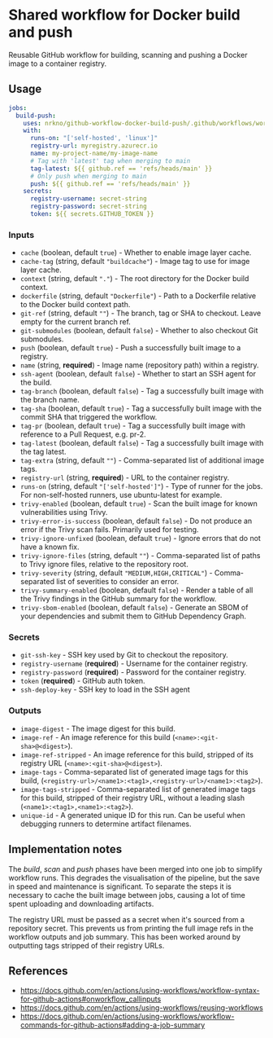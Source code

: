 # Shared workflow for Docker build and push

Reusable GitHub workflow for building, scanning and pushing a Docker image to
a container registry.

## Usage

```yaml
jobs:
  build-push:
    uses: nrkno/github-workflow-docker-build-push/.github/workflows/workflow.yaml@v4.0.0
    with:
      runs-on: "['self-hosted', 'linux']"
      registry-url: myregistry.azurecr.io
      name: my-project-name/my-image-name
      # Tag with 'latest' tag when merging to main
      tag-latest: ${{ github.ref == 'refs/heads/main' }}
      # Only push when merging to main
      push: ${{ github.ref == 'refs/heads/main' }}
    secrets:
      registry-username: secret-string
      registry-password: secret-string
      token: ${{ secrets.GITHUB_TOKEN }}
```

<!-- autodoc start -->
### Inputs
- `cache` (boolean, default `true`) - Whether to enable image layer cache.
- `cache-tag` (string, default `"buildcache"`) - Image tag to use for image layer cache.
- `context` (string, default `"."`) - The root directory for the Docker build context.
- `dockerfile` (string, default `"Dockerfile"`) - Path to a Dockerfile relative to the Docker build context path.
- `git-ref` (string, default `""`) - The branch, tag or SHA to checkout. Leave empty for the current branch ref.
- `git-submodules` (boolean, default `false`) - Whether to also checkout Git submodules.
- `push` (boolean, default `true`) - Push a successfully built image to a registry.
- `name` (string, **required**) - Image name (repository path) within a registry.
- `ssh-agent` (boolean, default `false`) - Whether to start an SSH agent for the build.
- `tag-branch` (boolean, default `false`) - Tag a successfully built image with the branch name.
- `tag-sha` (boolean, default `true`) - Tag a successfully built image with the commit SHA that triggered the workflow.
- `tag-pr` (boolean, default `true`) - Tag a successfully built image with reference to a Pull Request, e.g. pr-2.
- `tag-latest` (boolean, default `false`) - Tag a successfully built image with the tag latest.
- `tag-extra` (string, default `""`) - Comma-separated list of additional image tags.
- `registry-url` (string, **required**) - URL to the container registry.
- `runs-on` (string, default `"['self-hosted']"`) - Type of runner for the jobs. For non-self-hosted runners, use ubuntu-latest for example.
- `trivy-enabled` (boolean, default `true`) - Scan the built image for known vulnerabilities using Trivy.
- `trivy-error-is-success` (boolean, default `false`) - Do not produce an error if the Trivy scan fails. Primarily used for testing.
- `trivy-ignore-unfixed` (boolean, default `true`) - Ignore errors that do not have a known fix.
- `trivy-ignore-files` (string, default `""`) - Comma-separated list of paths to Trivy ignore files, relative to the repository root.
- `trivy-severity` (string, default `"MEDIUM,HIGH,CRITICAL"`) - Comma-separated list of severities to consider an error.
- `trivy-summary-enabled` (boolean, default `false`) - Render a table of all the Trivy findings in the GitHub summary for the workflow.
- `trivy-sbom-enabled` (boolean, default `false`) - Generate an SBOM of your dependencies and submit them to GitHub Dependency Graph.

### Secrets
- `git-ssh-key` - SSH key used by Git to checkout the repository.
- `registry-username` (**required**) - Username for the container registry.
- `registry-password` (**required**) - Password for the container registry.
- `token` (**required**) - GitHub auth token.
- `ssh-deploy-key` - SSH key to load in the SSH agent

### Outputs
- `image-digest` - The image digest for this build.
- `image-ref` - An image reference for this build (`<name>:<git-sha>@<digest>`).
- `image-ref-stripped` - An image reference for this build, stripped of its registry URL (`<name>:<git-sha>@<digest>`).
- `image-tags` - Comma-separated list of generated image tags for this build, (`<registry-url>/<name1>:<tag1>,<registry-url>/<name1>:<tag2>`).
- `image-tags-stripped` - Comma-separated list of generated image tags for this build, stripped of their registry URL, without a leading slash (`<name1>:<tag1>,<name1>:<tag2>`).
- `unique-id` - A generated unique ID for this run. Can be useful when debugging runners to determine artifact filenames.
<!-- autodoc end -->

## Implementation notes

The *build*, *scan* and *push* phases have been merged into one job to
simplify workflow runs. This degrades the visualisation of the pipeline,
but the save in speed and maintenance is significant. To separate the steps
it is necessary to cache the built image between jobs, causing a lot of time
spent uploading and downloading artifacts.

The registry URL must be passed as a secret when it's sourced from a repository
secret. This prevents us from printing the full image refs in the workflow
outputs and job summary. This has been worked around by outputting tags stripped
of their registry URLs.

## References

- https://docs.github.com/en/actions/using-workflows/workflow-syntax-for-github-actions#onworkflow_callinputs
- https://docs.github.com/en/actions/using-workflows/reusing-workflows
- https://docs.github.com/en/actions/using-workflows/workflow-commands-for-github-actions#adding-a-job-summary
